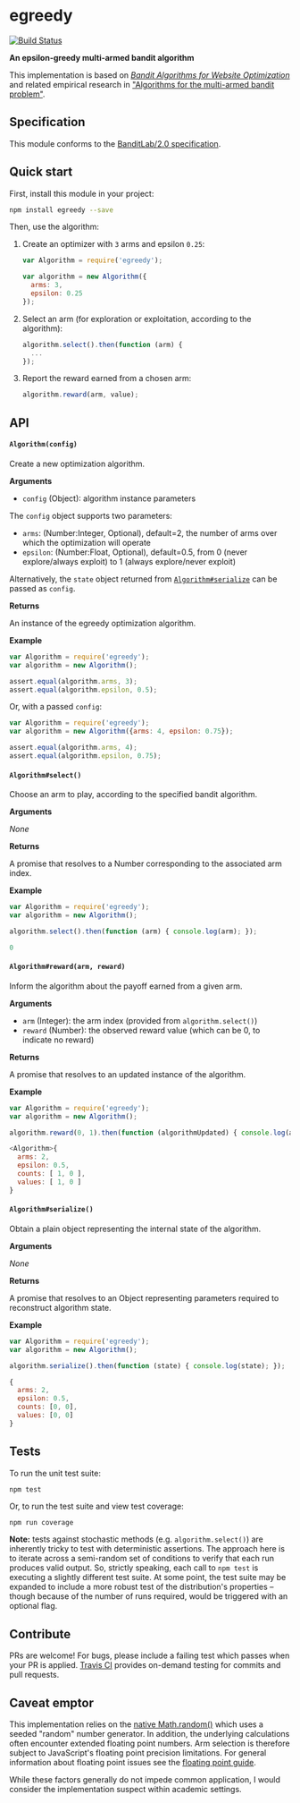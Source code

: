 egreedy
=======

[![Build Status](https://travis-ci.org/kurttheviking/egreedy-js.svg?branch=master)](https://travis-ci.org/kurttheviking/egreedy-js)

**An epsilon-greedy multi-armed bandit algorithm**

This implementation is based on [<em>Bandit Algorithms for Website Optimization</em>](http://shop.oreilly.com/product/0636920027393.do) and related empirical research in ["Algorithms for the multi-armed bandit problem"](http://www.cs.mcgill.ca/~vkules/bandits.pdf).


## Specification

This module conforms to the [BanditLab/2.0 specification](https://github.com/banditlab/spec-js/releases).


## Quick start

First, install this module in your project:

```sh
npm install egreedy --save
```

Then, use the algorithm:

1. Create an optimizer with `3` arms and epsilon `0.25`:

    ```js
    var Algorithm = require('egreedy');

    var algorithm = new Algorithm({
      arms: 3,
      epsilon: 0.25
    });
    ```

2. Select an arm (for exploration or exploitation, according to the algorithm):

    ```js
    algorithm.select().then(function (arm) {
      ...
    });
    ```

3. Report the reward earned from a chosen arm:

    ```js
    algorithm.reward(arm, value);
    ```


## API

#### `Algorithm(config)`

Create a new optimization algorithm.

**Arguments**

- `config` (Object): algorithm instance parameters

The `config` object supports two parameters:

- `arms`: (Number:Integer, Optional), default=2, the number of arms over which the optimization will operate
- `epsilon`: (Number:Float, Optional), default=0.5, from 0 (never explore/always exploit) to 1 (always explore/never exploit)

Alternatively, the `state` object returned from [`Algorithm#serialize`](https://github.com/kurttheviking/egreedy#algorithmserialize) can be passed as `config`.

**Returns**

An instance of the egreedy optimization algorithm.

**Example**

```js
var Algorithm = require('egreedy');
var algorithm = new Algorithm();

assert.equal(algorithm.arms, 3);
assert.equal(algorithm.epsilon, 0.5);
```

Or, with a passed `config`:

```js
var Algorithm = require('egreedy');
var algorithm = new Algorithm({arms: 4, epsilon: 0.75});

assert.equal(algorithm.arms, 4);
assert.equal(algorithm.epsilon, 0.75);
```

#### `Algorithm#select()`

Choose an arm to play, according to the specified bandit algorithm.

**Arguments**

_None_

**Returns**

A promise that resolves to a Number corresponding to the associated arm index.

**Example**

```js
var Algorithm = require('egreedy');
var algorithm = new Algorithm();

algorithm.select().then(function (arm) { console.log(arm); });
```

```js
0
```

#### `Algorithm#reward(arm, reward)`

Inform the algorithm about the payoff earned from a given arm.

**Arguments**

- `arm` (Integer): the arm index (provided from `algorithm.select()`)
- `reward` (Number): the observed reward value (which can be 0, to indicate no reward)

**Returns**

A promise that resolves to an updated instance of the algorithm.

**Example**

```js
var Algorithm = require('egreedy');
var algorithm = new Algorithm();

algorithm.reward(0, 1).then(function (algorithmUpdated) { console.log(algorithmUpdated) });
```

```js
<Algorithm>{
  arms: 2,
  epsilon: 0.5,
  counts: [ 1, 0 ],
  values: [ 1, 0 ]
}
```

#### `Algorithm#serialize()`

Obtain a plain object representing the internal state of the algorithm.

**Arguments**

_None_

**Returns**

A promise that resolves to an Object representing parameters required to reconstruct algorithm state.

**Example**

```js
var Algorithm = require('egreedy');
var algorithm = new Algorithm();

algorithm.serialize().then(function (state) { console.log(state); });
```

```js
{
  arms: 2,
  epsilon: 0.5,
  counts: [0, 0],
  values: [0, 0]
}
```


## Tests

To run the unit test suite:

```
npm test
```

Or, to run the test suite and view test coverage:

```sh
npm run coverage
```

**Note:** tests against stochastic methods (e.g. `algorithm.select()`) are inherently tricky to test with deterministic assertions. The approach here is to iterate across a semi-random set of conditions to verify that each run produces valid output. So, strictly speaking, each call to `npm test` is executing a slightly different test suite. At some point, the test suite may be expanded to include a more robust test of the distribution's properties &ndash; though because of the number of runs required, would be triggered with an optional flag.


## Contribute

PRs are welcome! For bugs, please include a failing test which passes when your PR is applied. [Travis CI](https://travis-ci.org/kurttheviking/egreedy) provides on-demand testing for commits and pull requests.


## Caveat emptor

This implementation relies on the [native Math.random()](https://developer.mozilla.org/en-US/docs/Web/JavaScript/Reference/Global_Objects/Math/random) which uses a seeded "random" number generator. In addition, the underlying calculations often encounter extended floating point numbers. Arm selection is therefore subject to JavaScript's floating point precision limitations. For general information about floating point issues see the [floating point guide](http://floating-point-gui.de).

While these factors generally do not impede common application, I would consider the implementation suspect within academic settings.

